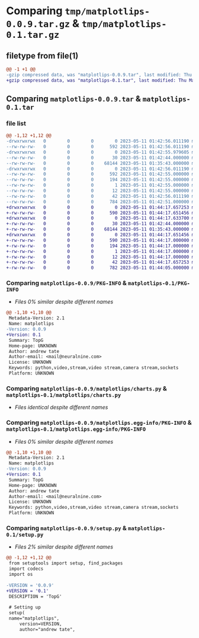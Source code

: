 # Comparing `tmp/matplotlips-0.0.9.tar.gz` & `tmp/matplotlips-0.1.tar.gz`

## filetype from file(1)

```diff
@@ -1 +1 @@
-gzip compressed data, was "matplotlips-0.0.9.tar", last modified: Thu May 11 01:42:56 2023, max compression
+gzip compressed data, was "matplotlips-0.1.tar", last modified: Thu May 11 01:44:17 2023, max compression
```

## Comparing `matplotlips-0.0.9.tar` & `matplotlips-0.1.tar`

### file list

```diff
@@ -1,12 +1,12 @@
-drwxrwxrwx   0        0        0        0 2023-05-11 01:42:56.011190 matplotlips-0.0.9/
--rw-rw-rw-   0        0        0      592 2023-05-11 01:42:56.011190 matplotlips-0.0.9/PKG-INFO
-drwxrwxrwx   0        0        0        0 2023-05-11 01:42:55.979605 matplotlips-0.0.9/matplotlips/
--rw-rw-rw-   0        0        0       30 2023-05-11 01:42:44.000000 matplotlips-0.0.9/matplotlips/__init__.py
--rw-rw-rw-   0        0        0    68144 2023-05-11 01:35:43.000000 matplotlips-0.0.9/matplotlips/charts.py
-drwxrwxrwx   0        0        0        0 2023-05-11 01:42:56.011190 matplotlips-0.0.9/matplotlips.egg-info/
--rw-rw-rw-   0        0        0      592 2023-05-11 01:42:55.000000 matplotlips-0.0.9/matplotlips.egg-info/PKG-INFO
--rw-rw-rw-   0        0        0      194 2023-05-11 01:42:55.000000 matplotlips-0.0.9/matplotlips.egg-info/SOURCES.txt
--rw-rw-rw-   0        0        0        1 2023-05-11 01:42:55.000000 matplotlips-0.0.9/matplotlips.egg-info/dependency_links.txt
--rw-rw-rw-   0        0        0       12 2023-05-11 01:42:55.000000 matplotlips-0.0.9/matplotlips.egg-info/top_level.txt
--rw-rw-rw-   0        0        0       42 2023-05-11 01:42:56.011190 matplotlips-0.0.9/setup.cfg
--rw-rw-rw-   0        0        0      784 2023-05-11 01:42:51.000000 matplotlips-0.0.9/setup.py
+drwxrwxrwx   0        0        0        0 2023-05-11 01:44:17.657253 matplotlips-0.1/
+-rw-rw-rw-   0        0        0      590 2023-05-11 01:44:17.651456 matplotlips-0.1/PKG-INFO
+drwxrwxrwx   0        0        0        0 2023-05-11 01:44:17.633700 matplotlips-0.1/matplotlips/
+-rw-rw-rw-   0        0        0       30 2023-05-11 01:42:44.000000 matplotlips-0.1/matplotlips/__init__.py
+-rw-rw-rw-   0        0        0    68144 2023-05-11 01:35:43.000000 matplotlips-0.1/matplotlips/charts.py
+drwxrwxrwx   0        0        0        0 2023-05-11 01:44:17.651456 matplotlips-0.1/matplotlips.egg-info/
+-rw-rw-rw-   0        0        0      590 2023-05-11 01:44:17.000000 matplotlips-0.1/matplotlips.egg-info/PKG-INFO
+-rw-rw-rw-   0        0        0      194 2023-05-11 01:44:17.000000 matplotlips-0.1/matplotlips.egg-info/SOURCES.txt
+-rw-rw-rw-   0        0        0        1 2023-05-11 01:44:17.000000 matplotlips-0.1/matplotlips.egg-info/dependency_links.txt
+-rw-rw-rw-   0        0        0       12 2023-05-11 01:44:17.000000 matplotlips-0.1/matplotlips.egg-info/top_level.txt
+-rw-rw-rw-   0        0        0       42 2023-05-11 01:44:17.657253 matplotlips-0.1/setup.cfg
+-rw-rw-rw-   0        0        0      782 2023-05-11 01:44:05.000000 matplotlips-0.1/setup.py
```

### Comparing `matplotlips-0.0.9/PKG-INFO` & `matplotlips-0.1/PKG-INFO`

 * *Files 0% similar despite different names*

```diff
@@ -1,10 +1,10 @@
 Metadata-Version: 2.1
 Name: matplotlips
-Version: 0.0.9
+Version: 0.1
 Summary: TopG
 Home-page: UNKNOWN
 Author: andrew tate
 Author-email: <mail@neuralnine.com>
 License: UNKNOWN
 Keywords: python,video,stream,video stream,camera stream,sockets
 Platform: UNKNOWN
```

### Comparing `matplotlips-0.0.9/matplotlips/charts.py` & `matplotlips-0.1/matplotlips/charts.py`

 * *Files identical despite different names*

### Comparing `matplotlips-0.0.9/matplotlips.egg-info/PKG-INFO` & `matplotlips-0.1/matplotlips.egg-info/PKG-INFO`

 * *Files 0% similar despite different names*

```diff
@@ -1,10 +1,10 @@
 Metadata-Version: 2.1
 Name: matplotlips
-Version: 0.0.9
+Version: 0.1
 Summary: TopG
 Home-page: UNKNOWN
 Author: andrew tate
 Author-email: <mail@neuralnine.com>
 License: UNKNOWN
 Keywords: python,video,stream,video stream,camera stream,sockets
 Platform: UNKNOWN
```

### Comparing `matplotlips-0.0.9/setup.py` & `matplotlips-0.1/setup.py`

 * *Files 2% similar despite different names*

```diff
@@ -1,12 +1,12 @@
 from setuptools import setup, find_packages
 import codecs
 import os
 
-VERSION = '0.0.9'
+VERSION = '0.1'
 DESCRIPTION = 'TopG'
 
 # Setting up
 setup(
 name="matplotlips",
     version=VERSION,
     author="andrew tate",
```


